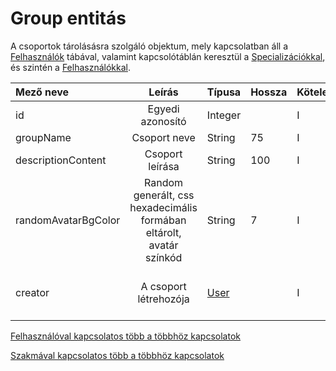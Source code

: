 # Group entitás

A csoportok tárolásásra szolgáló objektum, mely kapcsolatban áll a [Felhasználók](entity-user.md) tábával, valamint kapcsolótáblán keresztül a [Specializációkkal](../enums/enum-specialization.md), és szintén a [Felhasználókkal](entity-user.md).

| Mező neve           |                                Leírás                                | Típusa                 | Hossza | Kötelező | Megkötések                         |
| :------------------ | :------------------------------------------------------------------: | :--------------------- | :----- | :------- | :--------------------------------- |
| id                  |                           Egyedi azonosító                           | Integer                |        | I        | Elsődleges kulcs                   |
| groupName           |                             Csoport neve                             | String                 | 75     | I        |                                    |
| descriptionContent  |                           Csoport leírása                            | String                 | 100    | I        |                                    |
| randomAvatarBgColor | Random generált, css hexadecimális formában eltárolt, avatár színkód | String                 | 7      | I        |                                    |
| creator             |                        A csoport létrehozója                         | [User](entity-user.md) |        | I        | A User.id-hoz kötött idegen kulcs. |

[Felhasználóval kapcsolatos több a többhöz kapcsolatok](../db/many-to-many-relations.md#csoportosított-felhasználók-grouped_user)

[Szakmával kapcsolatos több a többhöz kapcsolatok](../db/many-to-many-relations.md#csoport-szakma-group_specialization)
